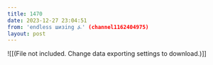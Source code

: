 ```yaml
---
title: 1470
date: 2023-12-27 23:04:51
from: 'endless шизing ⍼' (channel1162404975)
layout: post
---
```


![[(File not included. Change data exporting settings to download.)]]


